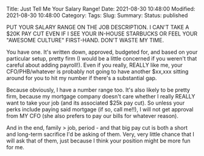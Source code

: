 Title: Just Tell Me Your Salary Range!
Date: 2021-08-30 10:48:00
Modified: 2021-08-30 10:48:00
Category: 
Tags: 
Slug: 
Summary: 
Status: published
  
  
  PUT YOUR SALARY RANGE ON THE JOB DESCRIPTION. I CAN'T TAKE A $20K PAY CUT EVEN IF I SEE YOUR IN-HOUSE STARBUCKS OR FEEL YOUR "AWESOME CULTURE" FIRST-HAND.  DON'T WASTE MY TIME.

  You have one.  It's written down, approved, budgeted for, and based on your particular setup, pretty firm (I would be a little concerned if you weren't that careful about adding payroll!).  Even if you really, REALLY like me, your CFO/PHB/whatever is probably not going to have another $xx,xxx sitting around for you to hit my number if there's a substantial gap.
  
  Because obviously, I have a number range too.  It's also likely to be pretty firm, because my mortgage company doesn't care whether I really REALLY want to take your job (and its associated $25k pay cut).  So unless your perks include paying said mortgage (if so, call me!!), I will not get approval from MY CFO (she also prefers to pay our bills for whatever reason).  
  
  And in the end, family > job, period - and that big pay cut is both a short and long-term sacrifice I'd be asking of them. Very, very little chance that I will ask that of them, just because I think your position might be more fun for me.